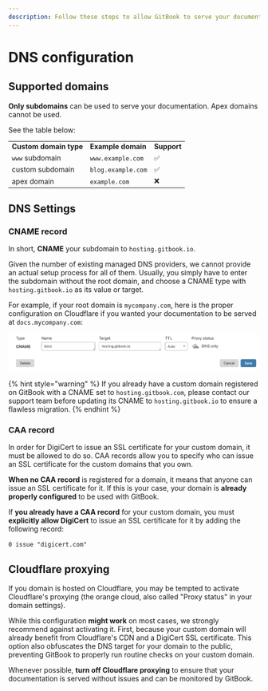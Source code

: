 ```yaml
---
description: Follow these steps to allow GitBook to serve your documentation on your custom domain.
---
```

# DNS configuration

## Supported domains

**Only subdomains** can be used to serve your documentation. Apex domains cannot be used.

See the table below:

|                        |                    |             |
| ---------------------- | ------------------ | ----------- |
| **Custom domain type** | **Example domain** | **Support** |
| `www` subdomain        | `www.example.com`  | ✅           |
| custom subdomain       | `blog.example.com` | ✅           |
| apex domain            | `example.com`      | ❌           |

## DNS Settings

### CNAME record

In short, **CNAME** your subdomain to `hosting.gitbook.io`.

Given the number of existing managed DNS providers, we cannot provide an actual setup process for all of them. Usually, you simply have to enter the subdomain without the root domain, and choose a CNAME type with `hosting.gitbook.io` as its value or target.

For example, if your root domain is `mycompany.com`, here is the proper configuration on Cloudflare if you wanted your documentation to be served at `docs.mycompany.com`:

![Properly configured custom domain on Cloudflare](<../../.gitbook/assets/image (42).png>)

{% hint style="warning" %}
If you already have a custom domain registered on GitBook with a CNAME set to `hosting.gitbook.com`, please contact our support team before updating its CNAME to `hosting.gitbook.io` to ensure a flawless migration.
{% endhint %}

### CAA record

In order for DigiCert to issue an SSL certificate for your custom domain, it must be allowed to do so. CAA records allow you to specify who can issue an SSL certificate for the custom domains that you own.

**When no CAA record** is registered for a domain, it means that anyone can issue an SSL certificate for it. If this is your case, your domain is **already properly configured** to be used with GitBook.

If **you already have a CAA record** for your custom domain, you must **explicitly allow DigiCert** to issue an SSL certificate for it by adding the following record:

```
0 issue "digicert.com"
```

## Cloudflare proxying

If you domain is hosted on Cloudflare, you may be tempted to activate Cloudflare's proxying (the orange cloud, also called "Proxy status" in your domain settings).

While this configuration **might work** on most cases, we strongly recommend against activating it. First, because your custom domain will already benefit from Cloudflare's CDN and a DigiCert SSL certificate. This option also obfuscates the DNS target for your domain to the public, preventing GitBook to properly run routine checks on your custom domain.

Whenever possible, **turn off Cloudflare proxying** to ensure that your documentation is served without issues and can be monitored by GitBook.
